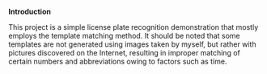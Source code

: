 **Introduction**

This project is a simple license plate recognition demonstration that mostly employs the template matching method. It should be noted that some templates are not generated using images taken by myself, but rather with pictures discovered on the Internet, resulting in improper matching of certain numbers and abbreviations owing to factors such as time.




